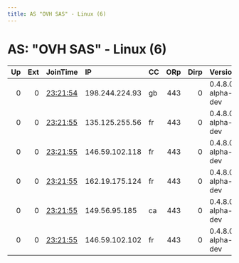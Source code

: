 ```yaml
---
title: AS "OVH SAS" - Linux (6)
---
```


# AS: "OVH SAS" - Linux (6)

|   Up |   Ext | JoinTime                                                                                              | IP             | CC   |   ORp |   Dirp | Version           | Contact   | Nickname   |   eFamMembers |
|-----:|------:|:------------------------------------------------------------------------------------------------------|:---------------|:-----|------:|-------:|:------------------|:----------|:-----------|--------------:|
|    0 |     0 | [23:21:54](https://nusenu.github.io/OrNetStats/w/relay/23532923D7E91148D9CD6829A5AD0419E626D4E8.html) | 198.244.224.93 | gb   |   443 |      0 | 0.4.8.0-alpha-dev | None      | Unnamed    |             1 |
|    0 |     0 | [23:21:55](https://nusenu.github.io/OrNetStats/w/relay/68ABD46108A7B7DD907ECA5311B4058C8E93C1F7.html) | 135.125.255.56 | fr   |   443 |      0 | 0.4.8.0-alpha-dev | None      | Unnamed    |             1 |
|    0 |     0 | [23:21:55](https://nusenu.github.io/OrNetStats/w/relay/7328BB8DD466E0EB1D0247F39767D2D393397E4A.html) | 146.59.102.118 | fr   |   443 |      0 | 0.4.8.0-alpha-dev | None      | Unnamed    |             1 |
|    0 |     0 | [23:21:55](https://nusenu.github.io/OrNetStats/w/relay/7D29E9C63C990FF778F59A1567F21DDC8A954D67.html) | 162.19.175.124 | fr   |   443 |      0 | 0.4.8.0-alpha-dev | None      | Unnamed    |             1 |
|    0 |     0 | [23:21:55](https://nusenu.github.io/OrNetStats/w/relay/ACA452AEE9CB018A6BB751ACC1AE4D72826F89A6.html) | 149.56.95.185  | ca   |   443 |      0 | 0.4.8.0-alpha-dev | None      | Unnamed    |             1 |
|    0 |     0 | [23:21:55](https://nusenu.github.io/OrNetStats/w/relay/B129717B6985C67DB2879241E2FCD4FD7C5413BF.html) | 146.59.102.102 | fr   |   443 |      0 | 0.4.8.0-alpha-dev | None      | Unnamed    |             1 |
